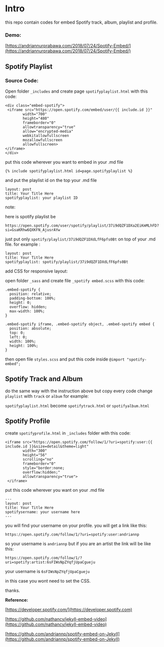 # Intro

this repo contain codes for embed Spotify track, album, playlist and profile.

### Demo:

[https://andriannurprabawa.com/2018/07/24/Spotify-Embed/](https://andriannurprabawa.com/2018/07/24/Spotify-Embed/)

## Spotify Playlist

### Source Code:

Open folder `_includes` and create page `spotifyplaylist.html` with this code:

```
<div class="embed-spotify">
 <iframe src="https://open.spotify.com/embed/user/{{ include.id }}" 
        width="700" 
        height="480" 
        frameborder="0" 
        allowtransparency="true"
        allow="encrypted-media"
        webkitallowfullscreen
        mozallowfullscreen
        allowfullscreen>
</iframe>
</div>
```

put this code wherever you want to embed in your .md file

```
{% include spotifyplaylist.html id=page.spotifyplaylist %}
```

and put the playlist id on the top your .md file

```
layout: post
title: Your Title Here
spotifyplaylist: your playlist ID
```

note: 

here is spotify playlist be 
```
https://open.spotify.com/user/spotify/playlist/37i9dQZF1DXa2EiKmMLhFD?si=GsaKRhw6QXKFN_AjusrAYw
```

just put only `spotify/playlist/37i9dQZF1DXdLfF6pfs0Bt` on top of your .md file. for example :

```
layout: post
title: Your Title Here
spotifyplaylist: spotify/playlist/37i9dQZF1DXdLfF6pfs0Bt
```

add CSS for responsive layout: 

open folder `_sass` and create file `_spotify embed.scss` with this code:

```
.embed-spotify {
  position: relative;
  padding-bottom: 100%;
  height: 0;
  overflow: hidden;
  max-width: 100%;
}

.embed-spotify iframe, .embed-spotify object, .embed-spotify embed {
  position: absolute;
  top: 0;
  left: 0;
  width: 100%;
  height: 100%;
}
```

then open file `styles.scss` and put this code inside `@import "spotify-embed";`

## Spotify Track and Album 

do the same way with the instruction above but copy every code change `playlist` with `track` or `album` for example:

`spotifyplaylist.html` become `spotifytrack.html` or `spotifyalbum.html`

## Spotify Profile

create `spotifyprofile.html` in `_includes` folder with this code:

```
<iframe src="https://open.spotify.com/follow/1/?uri=spotify:user:{{ include.id }}&size=detail&theme=light"
        width="300"
        height="56" 
        scrolling="no" 
        frameborder="0" 
        style="border:none; 
        overflow:hidden;" 
        allowtransparency="true">
 </iframe>
 ```
 put this code wherever you want on your .md file
 
```
---
layout: post
title: Your Title Here
spotifysername: your username here
---
```

you will find your username on your profile. you will get a link like this:

`https://open.spotify.com/follow/1/?uri=spotify:user:andriannp`

so your username is `andriannp` but if you are an artist the link will be like this:

`https://open.spotify.com/follow/1/?uri=spotify:artist:6sFIWsNpZYqfjUpaCgueju`

your username is `6sFIWsNpZYqfjUpaCgueju`

in this case you wont need to set the CSS.


thanks.


**Reference:**

[https://developer.spotify.com/](https://developer.spotify.com)

[https://github.com/nathancy/jekyll-embed-video](https://github.com/nathancy/jekyll-embed-video)

[https://github.com/andriannp/spotify-embed-on-Jekyll](https://github.com/andriannp/spotify-embed-on-Jekyll)


